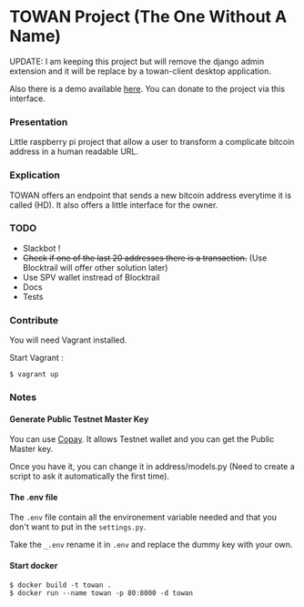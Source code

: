# TOWAN Project (The One Without A Name)

UPDATE: I am keeping this project but will remove the django admin extension and it will be replace by a towan-client desktop
application.

Also there is a demo available [here](http://lola.ninja). You can donate to the project via this interface.

### Presentation

Little raspberry pi project that allow a user to transform a complicate bitcoin address in a human readable URL.

### Explication

TOWAN offers an endpoint that sends a new bitcoin address everytime it is called (HD). It also offers a little interface for the owner.

### TODO ##

* Slackbot !
* ~~Check if one of the last 20 addresses there is a transaction.~~ (Use Blocktrail will offer other solution later)
* Use SPV wallet instread of Blocktrail
* Docs
* Tests

### Contribute

You will need Vagrant installed.

Start Vagrant :
```
$ vagrant up
```

### Notes ##

#### Generate Public Testnet Master Key

You can use [Copay](https://copay.io/). It allows Testnet wallet and you can get the Public Master key.

Once you have it, you can change it in address/models.py (Need to create a script to ask it automatically the first time).

#### The .env file

The `.env` file contain all the environement variable needed and that you don't want to put in the `settings.py`.

Take the `_.env` rename it in `.env` and replace the dummy key with your own.

#### Start docker

```
$ docker build -t towan .
$ docker run --name towan -p 80:8000 -d towan
```
